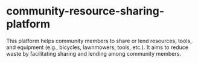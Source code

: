 # community-resource-sharing-platform
This platform helps community members to share or lend resources, tools, and equipment (e.g., bicycles, lawnmowers, tools, etc.). It aims to reduce waste by facilitating sharing and lending among community members.
